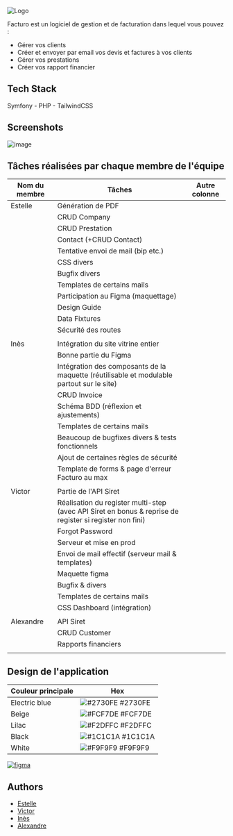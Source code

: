 ![Logo](https://github.com/ines-mgg/Challenge-S1-4IW2/assets/72012584/aa8a9e9b-3ca9-4817-9662-1a28032674f1)

Facturo est un logiciel de gestion et de facturation dans lequel vous pouvez :
- Gérer vos clients
- Créer et envoyer par email vos devis et factures à vos clients
- Gérer vos prestations
- Créer vos rapport financier 
## Tech Stack
Symfony - PHP - TailwindCSS

## Screenshots

![image](https://github.com/ines-mgg/Challenge-S1-4IW2/assets/72012584/05972a58-004a-47a2-918c-80ab00695966)

## Tâches réalisées par chaque membre de l'équipe
| Nom du membre | Tâches                                                                                                  | Autre colonne |
|---------------|---------------------------------------------------------------------------------------------------------|---------------|
| Estelle       | Génération de PDF                                                                                       |               |
|               | CRUD Company                                                                                            |               |
|               | CRUD Prestation                                                                                         |               |
|               | Contact (+CRUD Contact)                                                                                 |               |
|               | Tentative envoi de mail (bip etc.)                                                                      |               |
|               | CSS divers                                                                                              |               |
|               | Bugfix divers                                                                                           |               |
|               | Templates de certains mails                                                                             |               |
|               | Participation au Figma (maquettage)                                                                     |               |
|               | Design Guide                                                                                            |               |
|               | Data Fixtures                                                                                           |               |
|               | Sécurité des routes                                                                                     |               |
|               |                                                                                                         |               |
| Inès          | Intégration du site vitrine entier                                                                      |               |
|               | Bonne partie du Figma                                                                                   |               |
|               | Intégration des composants de la maquette (réutilisable et modulable partout sur le site)               |               |
|               | CRUD Invoice                                                                                            |               |
|               | Schéma BDD (réflexion et ajustements)                                                                   |               |
|               | Templates de certains mails                                                                             |               |
|               | Beaucoup de bugfixes divers & tests fonctionnels                                                        |               |
|               | Ajout de certaines règles de sécurité                                                                   |               |
|               | Template de forms & page d'erreur Facturo au max                                                        |               |
|               |                                                                                                         |               |
| Victor        | Partie de l'API Siret                                                                                   |               |
|               | Réalisation du register multi-step (avec API Siret en bonus & reprise de register si register non fini) |               |
|               | Forgot Password                                                                                         |               |
|               | Serveur et mise en prod                                                                                 |               |
|               | Envoi de mail effectif (serveur mail & templates)                                                       |               |
|               | Maquette figma                                                                                          |               |
|               | Bugfix & divers                                                                                         |               |
|               | Templates de certains mails                                                                             |               |
|               | CSS Dashboard (intégration)                                                                             |               |
|               |                                                                                                         |               |
| Alexandre     | API Siret                                                                                               |               |
|               | CRUD Customer                                                                                           |               |
|               | Rapports financiers                                                                                     |               |
|               |                                                                                                         |               |

## Design de l'application

| Couleur principale             | Hex                                                                |
| ----------------- | ------------------------------------------------------------------ |
| Electric blue| ![#2730FE](https://via.placeholder.com/10/2730FE?text=+) #2730FE |
| Beige | ![#FCF7DE](https://via.placeholder.com/10/FCF7DE?text=+) #FCF7DE |
| Lilac | ![#F2DFFC](https://via.placeholder.com/10/F2DFFC?text=+) #F2DFFC |
| Black | ![#1C1C1A](https://via.placeholder.com/10/1C1C1A?text=+) #1C1C1A |
| White | ![#F9F9F9](https://via.placeholder.com/10/F9F9F9?text=+) #F9F9F9 |

[![figma](https://img.shields.io/badge/figma-303030?style=for-the-badge&logo=figma&logoColor=white)](https://www.figma.com/file/ae2Rfjge2ckW9ZBAdo8iif/Facturo?type=design&node-id=199%3A849&mode=design&t=J0gD6zn4T6cKZJxG-1)


## Authors

- [Estelle](https://github.com/Stelleu)
- [Victor](https://github.com/grdnvictor)
- [Inès](https://github.com/ines-mgg)
- [Alexandre](https://github.com/AlexandreAllard)



